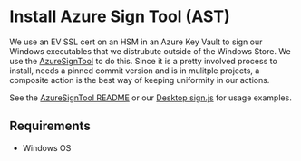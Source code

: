 # Install Azure Sign Tool (AST)

We use an EV SSL cert on an HSM in an Azure Key Vault to sign our Windows executables that we distrubute outside of the
Windows Store. We use the [AzureSignTool](https://github.com/vcsjones/AzureSignTool) to do this. Since it is a pretty
involved process to install, needs a pinned commit version and is in mulitple projects, a composite action is the best
way of keeping uniformity in our actions.

See the [AzureSignTool README](https://github.com/vcsjones/AzureSignTool) or our [Desktop sign.js](https://github.com/bitwarden/desktop/blob/hotfix/pinning-ast-version/sign.js)
for usage examples.

## Requirements
- Windows OS
